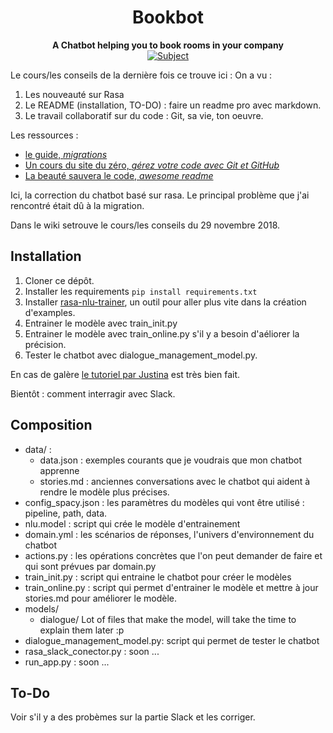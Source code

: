<h1 align="center"> Bookbot</h1> 
<div align="center">
  <strong>A Chatbot helping you to book rooms in your company</strong>
</div>

<div align="center">
  <!-- Subject -->
  <a href="https://nodejs.org/api/documentation.html#documentation_stability_index">
    <img src="https://img.shields.io/badge/subject-awesome-green.svg"
      alt="Subject" />
  </a>
</div>

Le cours/les conseils de la dernière fois ce trouve ici :
On a vu :

 1. Les nouveauté sur Rasa
 2. Le README (installation, TO-DO) : faire un readme pro avec markdown.
 3. Le travail collaboratif sur du code : Git, sa vie, ton oeuvre.

 Les ressources : 
  - [le guide, _migrations_](https://rasa.com/docs/core/migrations/)
  - [Un cours du site du zéro, _gérez votre code avec Git et GitHub_](https://openclassrooms.com/en/courses/2342361-gerez-votre-code-avec-git-et-github)
  - [La beauté sauvera le code, _awesome readme_](https://github.com/matiassingers/awesome-readme)
  
Ici, la correction du chatbot basé sur rasa. Le principal problème que j'ai rencontré était dû à la migration.

Dans le wiki setrouve le cours/les conseils du 29 novembre 2018.

## Installation

 1. Cloner ce dépôt.
 2. Installer les requirements `pip install requirements.txt`
 3. Installer [rasa-nlu-trainer](https://github.com/RasaHQ/rasa-nlu-trainer), un outil pour aller plus vite dans la création d'examples.
 4. Entrainer le modèle avec train_init.py
 5. Entrainer le modèle avec train_online.py s'il y a besoin d'aéliorer la précision.
 6. Tester le chatbot avec dialogue_management_model.py.

En cas de galère [le tutoriel par Justina](https://vimeo.com/254777331) est très bien fait.
 
Bientôt : comment interragir avec Slack.

## Composition

 - data/ :
   - data.json : exemples courants que je voudrais que mon chatbot apprenne
   - stories.md : anciennes conversations avec le chatbot qui aident à rendre le modèle plus précises.
 - config_spacy.json : les paramètres du modèles qui vont être utilisé : pipeline, path, data.
 - nlu.model : script qui crée le modèle d'entrainement
 - domain.yml : les scénarios de réponses, l'univers d'environnement du chatbot
 - actions.py : les opérations concrètes que l'on peut demander de faire et qui sont prévues par domain.py
 - train_init.py : script qui entraine le chatbot pour créer le modèles
 - train_online.py : script qui permet d'entrainer le modèle et mettre à jour stories.md pour améliorer le modèle.
 - models/
   - dialogue/
     Lot of files that make the model, will take the time to explain them later :p 
 - dialogue_management_model.py: script qui permet de tester le chatbot
 - rasa_slack_conector.py : soon ...
 - run_app.py : soon ...

## To-Do

Voir s'il y a des probèmes sur la partie Slack et les corriger.
